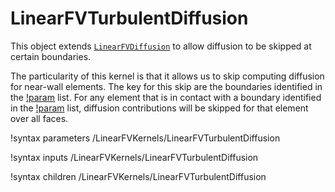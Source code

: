 # LinearFVTurbulentDiffusion

This object extends [`LinearFVDiffusion`](LinearFVDiffusion.md) to allow diffusion to be skipped
at certain boundaries.

The particularity of this kernel is that it allows us to skip computing diffusion
for near-wall elements. The key for this skip are the boundaries identified in
the [!param](/LinearFVKernels/LinearFVTurbulentDiffusion/walls) list.
For any element that is in contact with a boundary identified
in the [!param](/LinearFVKernels/LinearFVTurbulentDiffusion/walls) list,
diffusion contributions will be skipped for that element over all faces.

!syntax parameters /LinearFVKernels/LinearFVTurbulentDiffusion

!syntax inputs /LinearFVKernels/LinearFVTurbulentDiffusion

!syntax children /LinearFVKernels/LinearFVTurbulentDiffusion
